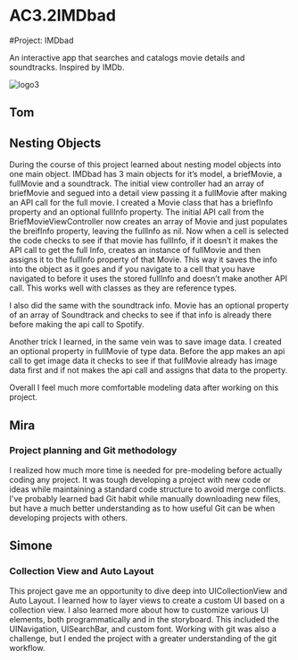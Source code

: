 # AC3.2IMDbad

#Project: IMDbad

An interactive app that searches and catalogs movie details and soundtracks. Inspired by IMDb.

![logo3](https://cloud.githubusercontent.com/assets/20913255/20250258/9a3235a0-a9da-11e6-9399-84d059d3c127.jpg)


## Tom

## Nesting Objects

During the course of this project learned about nesting model objects into one main object. IMDbad has 3 main objects for it’s model, a briefMovie, a fullMovie and a soundtrack. The initial view controller had an array of briefMovie and segued into a detail view passing it a fullMovie after making an API call for the full movie. 
I created a Movie class that has a briefInfo property and an optional fullInfo property. The initial API call from the BriefMovieViewController now creates an array of Movie and just populates the breifInfo property, leaving the fullInfo as nil. Now when a cell is selected the code checks to see if that movie has fullInfo, if it doesn’t it makes the API call to get the full Info, creates an instance of fullMovie and then assigns it to the fullInfo property of that Movie. This way it saves the info into the object as it goes and if you navigate to a cell that you have navigated to before it uses the stored fullInfo and doesn’t make another API call.
This works well with classes as they are reference types.

I also did the same with the soundtrack info. Movie has an optional property of an array of Soundtrack and checks to see if that info is already there before making the api call to Spotify.

Another trick I learned, in the same vein was to save image data. I created an optional property in fullMovie of type data. Before the app makes an api call to get image data it checks to see if that fullMovie already has image data first and if not makes the api call and assigns that data to the property. 

Overall I feel much more comfortable modeling data after working on this project.


## Mira

### Project planning and Git methodology

I realized how much more time is needed for pre-modeling before actually coding any project.  It was tough developing a project with new code or ideas while maintaining a standard code structure to avoid merge conflicts. I've probably learned bad Git habit while manually downloading new files, but have a  much better understanding as to how useful Git can be when developing projects with others.  


## Simone

### Collection View and Auto Layout

This project gave me an opportunity to dive deep into UICollectionView and Auto Layout. I learned how to layer views to create
a custom UI based on a collection view. I also learned more about how to customize various UI elements, both programmatically and in the storyboard. This included the UINavigation, UISearchBar, and custom font. Working with git was also a challenge, but I ended the project with a greater understanding of the git workflow.
